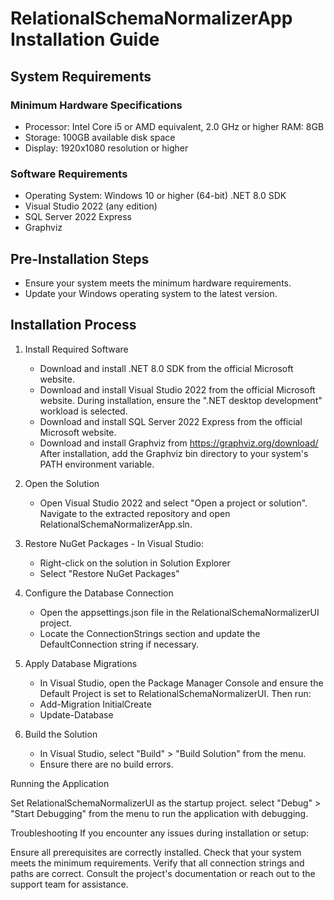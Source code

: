 # RelationalSchemaNormalizerApp Installation Guide
## System Requirements
### Minimum Hardware Specifications

- Processor: Intel Core i5 or AMD equivalent, 2.0 GHz or higher
RAM: 8GB
- Storage: 100GB available disk space
- Display: 1920x1080 resolution or higher

### Software Requirements

- Operating System: Windows 10 or higher (64-bit)
.NET 8.0 SDK
- Visual Studio 2022 (any edition)
- SQL Server 2022 Express
- Graphviz

## Pre-Installation Steps

- Ensure your system meets the minimum hardware requirements.
- Update your Windows operating system to the latest version.

## Installation Process
1. Install Required Software
   - Download and install .NET 8.0 SDK from the official Microsoft website.
   - Download and install Visual Studio 2022 from the official Microsoft website.
During installation, ensure the ".NET desktop development" workload is selected.
   - Download and install SQL Server 2022 Express from the official Microsoft website.
   - Download and install Graphviz from https://graphviz.org/download/
After installation, add the Graphviz bin directory to your system's PATH environment variable.

2. Open the Solution
   - Open Visual Studio 2022 and select "Open a project or solution". Navigate to the extracted repository and open RelationalSchemaNormalizerApp.sln.

3. Restore NuGet Packages - In Visual Studio:
   - Right-click on the solution in Solution Explorer
   - Select "Restore NuGet Packages"

4. Configure the Database Connection
   - Open the appsettings.json file in the RelationalSchemaNormalizerUI project.
   - Locate the ConnectionStrings section and update the DefaultConnection string if necessary.

5. Apply Database Migrations
   - In Visual Studio, open the Package Manager Console and ensure the Default Project is set to RelationalSchemaNormalizerUI. Then run:
   - Add-Migration InitialCreate
   - Update-Database

6. Build the Solution
   - In Visual Studio, select "Build" > "Build Solution" from the menu.
   - Ensure there are no build errors.

Running the Application

Set RelationalSchemaNormalizerUI as the startup project.
 select "Debug" > "Start Debugging" from the menu to run the application with debugging.

Troubleshooting
If you encounter any issues during installation or setup:

Ensure all prerequisites are correctly installed.
Check that your system meets the minimum requirements.
Verify that all connection strings and paths are correct.
Consult the project's documentation or reach out to the support team for assistance.
